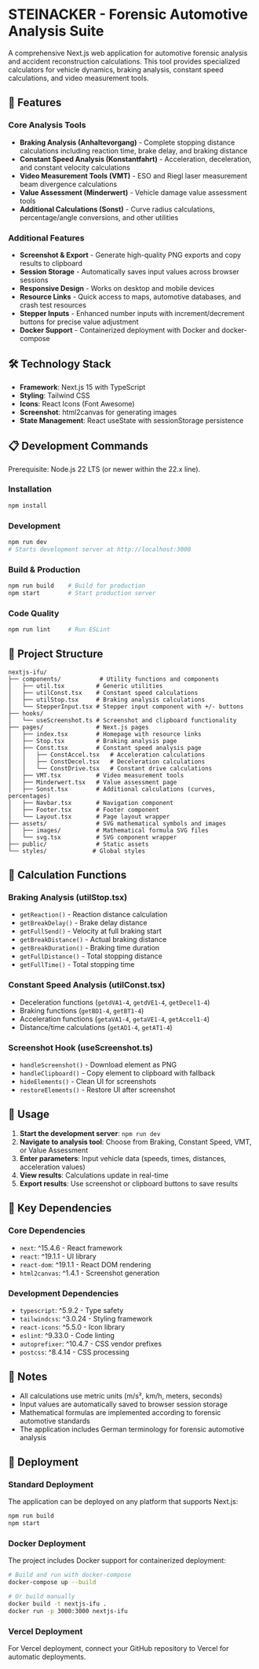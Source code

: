 # STEINACKER - Forensic Automotive Analysis Suite

A comprehensive Next.js web application for automotive forensic analysis and accident reconstruction calculations. This tool provides specialized calculators for vehicle dynamics, braking analysis, constant speed calculations, and video measurement tools.

## 🚗 Features

### Core Analysis Tools
- **Braking Analysis (Anhaltevorgang)** - Complete stopping distance calculations including reaction time, brake delay, and braking distance
- **Constant Speed Analysis (Konstantfahrt)** - Acceleration, deceleration, and constant velocity calculations
- **Video Measurement Tools (VMT)** - ESO and Riegl laser measurement beam divergence calculations
- **Value Assessment (Minderwert)** - Vehicle damage value assessment tools
- **Additional Calculations (Sonst)** - Curve radius calculations, percentage/angle conversions, and other utilities

### Additional Features
- **Screenshot & Export** - Generate high-quality PNG exports and copy results to clipboard
- **Session Storage** - Automatically saves input values across browser sessions
- **Responsive Design** - Works on desktop and mobile devices
- **Resource Links** - Quick access to maps, automotive databases, and crash test resources
- **Stepper Inputs** - Enhanced number inputs with increment/decrement buttons for precise value adjustment
- **Docker Support** - Containerized deployment with Docker and docker-compose

## 🛠️ Technology Stack

- **Framework**: Next.js 15 with TypeScript
- **Styling**: Tailwind CSS
- **Icons**: React Icons (Font Awesome)
- **Screenshot**: html2canvas for generating images
- **State Management**: React useState with sessionStorage persistence

## 📋 Development Commands

Prerequisite: Node.js 22 LTS (or newer within the 22.x line).

### Installation
```bash
npm install
```

### Development
```bash
npm run dev
# Starts development server at http://localhost:3000
```

### Build & Production
```bash
npm run build    # Build for production
npm start        # Start production server
```

### Code Quality
```bash
npm run lint     # Run ESLint
```

## 📁 Project Structure

```
nextjs-ifu/
├── components/           # Utility functions and components
│   ├── util.tsx         # Generic utilities
│   ├── utilConst.tsx    # Constant speed calculations
│   ├── utilStop.tsx     # Braking analysis calculations
│   └── StepperInput.tsx # Stepper input component with +/- buttons
├── hooks/
│   └── useScreenshot.ts # Screenshot and clipboard functionality
├── pages/               # Next.js pages
│   ├── index.tsx        # Homepage with resource links
│   ├── Stop.tsx         # Braking analysis page
│   ├── Const.tsx        # Constant speed analysis page
│   │   ├── ConstAccel.tsx   # Acceleration calculations
│   │   ├── ConstDecel.tsx   # Deceleration calculations
│   │   └── ConstDrive.tsx   # Constant drive calculations
│   ├── VMT.tsx          # Video measurement tools
│   ├── Minderwert.tsx   # Value assessment page
│   ├── Sonst.tsx        # Additional calculations (curves, percentages)
│   ├── Navbar.tsx       # Navigation component
│   ├── Footer.tsx       # Footer component
│   └── Layout.tsx       # Page layout wrapper
├── assets/              # SVG mathematical symbols and images
│   ├── images/          # Mathematical formula SVG files
│   └── svg.tsx          # SVG component wrapper
├── public/              # Static assets
└── styles/             # Global styles
```

## 🧮 Calculation Functions

### Braking Analysis (utilStop.tsx)
- `getReaction()` - Reaction distance calculation
- `getBreakDelay()` - Brake delay distance
- `getFullSend()` - Velocity at full braking start
- `getBreakDistance()` - Actual braking distance
- `getBreakDuration()` - Braking time duration
- `getFullDistance()` - Total stopping distance
- `getFullTime()` - Total stopping time

### Constant Speed Analysis (utilConst.tsx)
- Deceleration functions (`getdVA1-4`, `getdVE1-4`, `getDecel1-4`)
- Braking functions (`getBD1-4`, `getBT1-4`)
- Acceleration functions (`getaVA1-4`, `getaVE1-4`, `getAccel1-4`)
- Distance/time calculations (`getAD1-4`, `getAT1-4`)

### Screenshot Hook (useScreenshot.ts)
- `handleScreenshot()` - Download element as PNG
- `handleClipboard()` - Copy element to clipboard with fallback
- `hideElements()` - Clean UI for screenshots
- `restoreElements()` - Restore UI after screenshot

## 🎯 Usage

1. **Start the development server**: `npm run dev`
2. **Navigate to analysis tool**: Choose from Braking, Constant Speed, VMT, or Value Assessment
3. **Enter parameters**: Input vehicle data (speeds, times, distances, acceleration values)
4. **View results**: Calculations update in real-time
5. **Export results**: Use screenshot or clipboard buttons to save results

## 🔧 Key Dependencies

### Core Dependencies
- `next`: ^15.4.6 - React framework
- `react`: ^19.1.1 - UI library
- `react-dom`: ^19.1.1 - React DOM rendering
- `html2canvas`: ^1.4.1 - Screenshot generation

### Development Dependencies
- `typescript`: ^5.9.2 - Type safety
- `tailwindcss`: ^3.0.24 - Styling framework
- `react-icons`: ^5.5.0 - Icon library
- `eslint`: ^9.33.0 - Code linting
- `autoprefixer`: ^10.4.7 - CSS vendor prefixes
- `postcss`: ^8.4.14 - CSS processing

## 📝 Notes

- All calculations use metric units (m/s², km/h, meters, seconds)
- Input values are automatically saved to browser session storage
- Mathematical formulas are implemented according to forensic automotive standards
- The application includes German terminology for forensic automotive analysis

## 🚀 Deployment

### Standard Deployment
The application can be deployed on any platform that supports Next.js:

```bash
npm run build
npm start
```

### Docker Deployment
The project includes Docker support for containerized deployment:

```bash
# Build and run with docker-compose
docker-compose up --build

# Or build manually
docker build -t nextjs-ifu .
docker run -p 3000:3000 nextjs-ifu
```

### Vercel Deployment
For Vercel deployment, connect your GitHub repository to Vercel for automatic deployments.
